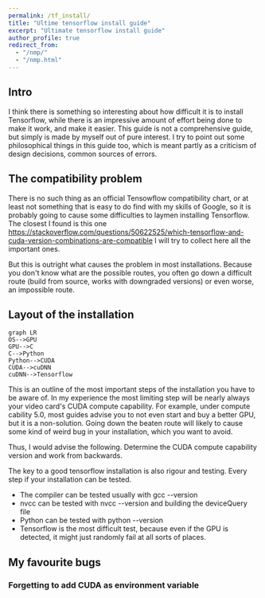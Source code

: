 ```yaml
---
permalink: /tf_install/
title: "Ultime tensorflow install guide"
excerpt: "Ultimate tensorflow install guide"
author_profile: true
redirect_from: 
  - "/nmp/"
  - "/nmp.html"
---
```


## Intro

I think there is something so interesting about how difficult it is to install Tensorflow, while
there is an impressive amount of effort being done to make it work, and make it easier. This guide is
not a comprehensive guide, but simply is made by myself out of pure interest. I try to point out some philosophical
things in this guide too, which is meant partly as a criticism of design decisions, common sources of errors.

## The compatibility problem

There is no such thing as an official Tensowflow compatibility chart, or at least not something that is easy to do find with
my skills of Google, so it is probably going to cause some difficulties to laymen installing Tensorflow.
The closest I found is this one https://stackoverflow.com/questions/50622525/which-tensorflow-and-cuda-version-combinations-are-compatible
I will try to collect here all the important ones.

But this is outright what causes the problem in most installations. Because you don't know what are the possible routes, you
often go down a difficult route (build from source, works with downgraded versions) or even worse, an impossible route.

## Layout of the installation
 <pre><code class="language-mermaid">graph LR
OS--&gt;GPU
GPU--&gt;C
C--&gt;Python
Python--&gt;CUDA
CUDA--&gt;cuDNN
cuDNN--&gt;Tensorflow
</code></pre>

This is an outline of the most important steps of the installation you have to be aware of. In my experience the most limiting step
will be nearly always your video card's CUDA compute capability. For example, under compute cability 5.0, most guides advise you to not even
start and buy a better GPU, but it is a non-solution. Going down the beaten route will likely to cause some kind of weird bug in your installation,
which you want to avoid.

Thus, I would advise the following. Determine the CUDA compute capability version and work from backwards. 

The key to a good tensorflow installation is also rigour and testing. Every step if your installation can be tested.

* The compiler can be tested usually with gcc --version
* nvcc can be tested with nvcc --version and building the deviceQuery file
* Python can be tested with python --version
* Tensorflow is the most difficult test, because even if the GPU is detected, it might just randomly fail at all sorts of places. 

## My favourite bugs

### Forgetting to add CUDA as environment variable


